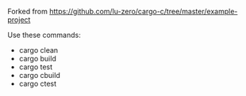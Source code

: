 Forked from https://github.com/lu-zero/cargo-c/tree/master/example-project

Use these commands:

 * cargo clean
 * cargo build
 * cargo test
 * cargo cbuild
 * cargo ctest